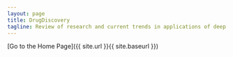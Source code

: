 ```yaml
---
layout: page
title: DrugDiscovery
tagline: Review of research and current trends in applications of deep learning for drug discovery
---
```


[Go to the Home Page]({{ site.url }}{{ site.baseurl }})
